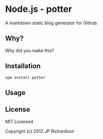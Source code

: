 Node.js - potter
==================

A markdown static blog generator for Github.



Why?
----

Why did you make this?



Installation
------------

    npm install potter



Usage
-----





License
-------

MIT Licensed

Copyright (c) 2012 JP Richardson



